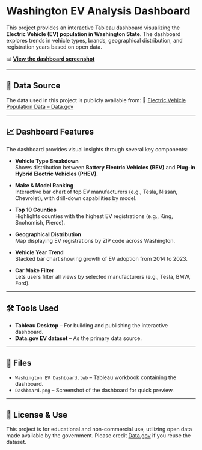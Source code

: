 # Washington EV Analysis Dashboard

This project provides an interactive Tableau dashboard visualizing the **Electric Vehicle (EV) population in Washington State**. The dashboard explores trends in vehicle types, brands, geographical distribution, and registration years based on open data.

📊 **[View the dashboard screenshot](./Dashboard.png)**

---

## 📌 Data Source

The data used in this project is publicly available from:
🔗 [Electric Vehicle Population Data – Data.gov](https://catalog.data.gov/dataset/electric-vehicle-population-data)

---

## 📈 Dashboard Features

The dashboard provides visual insights through several key components:

- **Vehicle Type Breakdown**  
  Shows distribution between **Battery Electric Vehicles (BEV)** and **Plug-in Hybrid Electric Vehicles (PHEV)**.

- **Make & Model Ranking**  
  Interactive bar chart of top EV manufacturers (e.g., Tesla, Nissan, Chevrolet), with drill-down capabilities by model.

- **Top 10 Counties**  
  Highlights counties with the highest EV registrations (e.g., King, Snohomish, Pierce).

- **Geographical Distribution**  
  Map displaying EV registrations by ZIP code across Washington.

- **Vehicle Year Trend**  
  Stacked bar chart showing growth of EV adoption from 2014 to 2023.

- **Car Make Filter**  
  Lets users filter all views by selected manufacturers (e.g., Tesla, BMW, Ford).

---

## 🛠️ Tools Used

- **Tableau Desktop** – For building and publishing the interactive dashboard.
- **Data.gov EV dataset** – As the primary data source.

---

## 📂 Files

- `Washington EV Dashboard.twb` – Tableau workbook containing the dashboard.
- `Dashboard.png` – Screenshot of the dashboard for quick preview.

---

## 📌 License & Use

This project is for educational and non-commercial use, utilizing open data made available by the government. Please credit [Data.gov](https://catalog.data.gov/) if you reuse the dataset.



